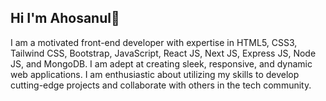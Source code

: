 ## Hi I'm Ahosanul👋

I am a motivated front-end developer with expertise in HTML5, CSS3, Tailwind CSS, Bootstrap, JavaScript, React JS, Next JS, Express JS, Node JS, and MongoDB. I am adept at creating sleek, responsive, and dynamic web applications. I am enthusiastic about utilizing my skills to develop cutting-edge projects and collaborate with others in the tech community.


<!--
**ahosanul81/ahosanul81** is a ✨ _special_ ✨ repository because its `README.md` (this file) appears on your GitHub profile.

Here are some ideas to get you started:

- 🔭 I’m currently working on ...
- 🌱 I’m currently learning ...
- 👯 I’m looking to collaborate on ...
- 🤔 I’m looking for help with ...
- 💬 Ask me about ...
- 📫 How to reach me: ...
- 😄 Pronouns: ...
- ⚡ Fun fact: ...
-->
